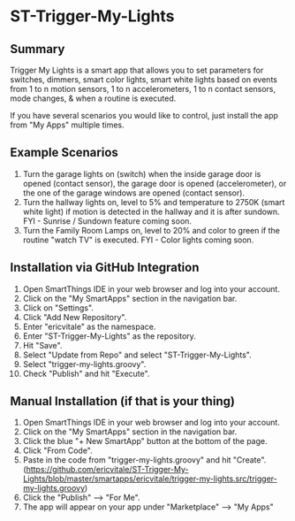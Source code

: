 # ST-Trigger-My-Lights

## Summary
Trigger My Lights is a smart app that allows you to set parameters for switches, dimmers, smart color lights, smart white lights based on events from 1 to n motion sensors, 1 to n accelerometers, 1 to n contact sensors, mode changes, & when a routine is executed.

If you have several scenarios you would like to control, just install the app from "My Apps" multiple times.

## Example Scenarios
1. Turn the garage lights on (switch) when the inside garage door is opened (contact sensor), the garage door is opened (accelerometer), or the one of the garage windows are opened (contact sensor).
2. Turn the hallway lights on, level to 5% and temperature to 2750K (smart white light) if motion is detected in the hallway and it is after sundown. FYI - Sunrise / Sundown feature coming soon.
3. Turn the Family Room Lamps on, level to 20% and color to green if the routine "watch TV" is executed. FYI - Color lights coming soon.

## Installation via GitHub Integration
1. Open SmartThings IDE in your web browser and log into your account.
2. Click on the "My SmartApps" section in the navigation bar.
3. Click on "Settings".
4. Click "Add New Repository".
5. Enter "ericvitale" as the namespace.
6. Enter "ST-Trigger-My-Lights" as the repository.
7. Hit "Save".
8. Select "Update from Repo" and select "ST-Trigger-My-Lights".
9. Select "trigger-my-lights.groovy".
10. Check "Publish" and hit "Execute".

## Manual Installation (if that is your thing)
1. Open SmartThings IDE in your web browser and log into your account.
2. Click on the "My SmartApps" section in the navigation bar.
3. Click the blue "+ New SmartApp" button at the bottom of the page.
4. Click "From Code".
5. Paste in the code from "trigger-my-lights.groovy" and hit "Create". (https://github.com/ericvitale/ST-Trigger-My-Lights/blob/master/smartapps/ericvitale/trigger-my-lights.src/trigger-my-lights.groovy)
6. Click the "Publish" --> "For Me".
7. The app will appear on your app under "Marketplace" --> "My Apps"

